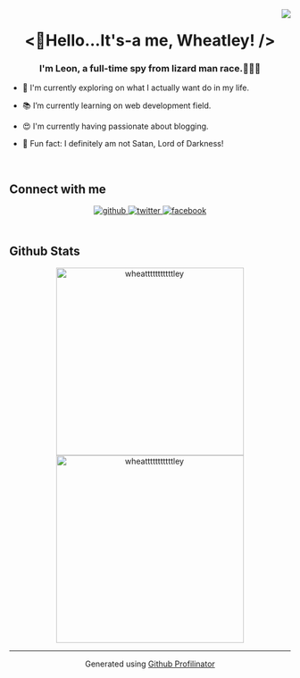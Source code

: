 <div align="right">
<img src="https://komarev.com/ghpvc/?username=Wheatttttttttttley&&style=flat-square" align="right" />
</div>

# <div align="center"><🐧Hello...It's-a me, Wheatley! /></div>

### <div align="center">I'm Leon, a full-time spy from lizard man race.🕵️‍♂️🦎</div>

- 🔭 I'm currently exploring on what I actually want do in my life.

- 📚 I’m currently learning on web development field.

- 😍 I'm currently having passionate about blogging.

- 👿 Fun fact: I definitely am not Satan, Lord of Darkness!

<br/>

## Connect with me

<div align="center">
<a href="https://github.com/Wheatttttttttttley" target="_blank">
<img src=https://img.shields.io/badge/github-%2324292e.svg?&style=for-the-badge&logo=github&logoColor=white alt=github style="margin-bottom: 5px;" />
</a>
<a href="https://twitter.com/WWWheatleyyy" target="_blank">
<img src=https://img.shields.io/badge/twitter-%2300acee.svg?&style=for-the-badge&logo=twitter&logoColor=white alt=twitter style="margin-bottom: 5px;" />
</a>
<a href="https://www.facebook.com/poonpipob" target="_blank">
<img src=https://img.shields.io/badge/facebook-%232E87FB.svg?&style=for-the-badge&logo=facebook&logoColor=white alt=facebook style="margin-bottom: 5px;" />
</a>  
</div>

<br/>

## Github Stats

<div align="center">
<img src="https://github-readme-stats.vercel.app/api?username=wheatttttttttttley&show_icons=true&locale=en" style="width:24em;" alt="wheatttttttttttley" />

<img src="https://github-readme-streak-stats.herokuapp.com/?user=wheatttttttttttley&" style="width:24em;" alt="wheatttttttttttley" />
</div>

---

<div align="center">Generated using <a href="https://profilinator.rishav.dev/" target="_blank">Github Profilinator</a></div>
